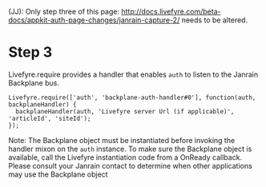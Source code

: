 (JJ): Only step three of this page: http://docs.livefyre.com/beta-docs/appkit-auth-page-changes/janrain-capture-2/ needs to be altered.

# Step 3

Livefyre.require provides a handler that enables `auth` to listen to the Janrain Backplane bus.

```
Livefyre.require(['auth', 'backplane-auth-handler#0'], function(auth, backplaneHandler) {
  backplaneHandler(auth, 'Livefyre server Url (if applicable)', 'articleId', 'siteId');
});
```

Note: The Backplane object must be instantiated before invoking the handler mixon on the `auth` instance. To make sure the Backplane object is available, call the Livefyre instantiation code from a OnReady callback. Please consult your Janrain contact to determine when other applications may use the Backplane object
